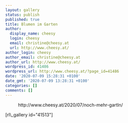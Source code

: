 ```yaml
---
layout: gallery
status: publish
published: true
title: Blumen im Garten
author:
  display_name: cheesy
  login: cheesy
  email: christine@cheesy.at
  url: http://www.cheesy.at/
author_login: cheesy
author_email: christine@cheesy.at
author_url: http://www.cheesy.at/
wordpress_id: 41486
wordpress_url: http://www.cheesy.at/?page_id=41486
date: '2020-07-09 15:28:31 +0100'
date_gmt: '2020-07-09 13:28:31 +0100'
categories: []
comments: []
---
```

<!-- wp:core-embed/wordpress {"url":"http://www.cheesy.at/2020/07/noch-mehr-gartln/","type":"rich","providerNameSlug":"cheesy-at","className":""} -->
<figure class="wp-block-embed-wordpress wp-block-embed is-type-rich is-provider-cheesy-at">
<div class="wp-block-embed__wrapper">
http://www.cheesy.at/2020/07/noch-mehr-gartln/
</div>
</figure>
<!-- /wp:core-embed/wordpress -->
<!-- wp:paragraph -->
[rl\_gallery id="41513"]
<!-- /wp:paragraph -->

